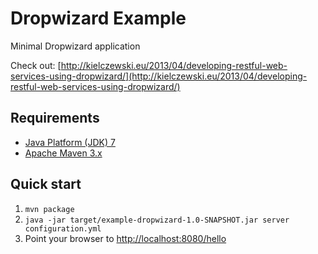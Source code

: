 Dropwizard Example
==================

Minimal Dropwizard application

Check out: [http://kielczewski.eu/2013/04/developing-restful-web-services-using-dropwizard/](http://kielczewski.eu/2013/04/developing-restful-web-services-using-dropwizard/)

Requirements
------------
* [Java Platform (JDK) 7](http://www.oracle.com/technetwork/java/javase/downloads/index.html)
* [Apache Maven 3.x](http://maven.apache.org/)

Quick start
-----------
1. `mvn package`
2. `java -jar target/example-dropwizard-1.0-SNAPSHOT.jar server configuration.yml` 
3. Point your browser to [http://localhost:8080/hello](http://localhost:8080/hello)
